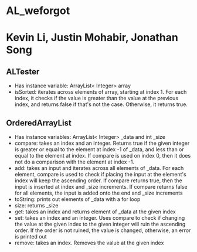 # AL_weforgot
# Kevin Li, Justin Mohabir, Jonathan Song
## ALTester
* Has instance variable: ArrayList< Integer> array
* isSorted: iterates across elements of array, starting at index 1. For each index, it checks if the value is greater than the value at the previous index, 
  and returns false if that's not the case. Otherwise, it returns true.
## OrderedArrayList
* Has instance variables: ArrayList< Integer> _data and int _size
* compare: takes an index and an integer. Returns true if the given integer is greater or equal to the element at index -1 of _data, 
  and less than or equal to the element at index. If compare is used on index 0, then it does not do a comparison with the element at index -1. 
* add: takes an input and iterates across all elements of _data. For each element, compare is used to check if placing the input at the element's index will 
  keep the ascending order. If compare returns true, then the input is inserted at index and _size increments. If compare returns false for all elements, 
  the input is added onto the end and _size increments
* toString: prints out elements of _data with a for loop
* size: returns _size
* get: takes an index and returns element of _data at the given index
* set: takes an index and an integer. Uses compare to check if changing the value at the given index to the given integer will ruin the ascending order. 
  If the order is not ruined, the value is changed, otherwise, an error is printed out
* remove: takes an index. Removes the value at the given index
